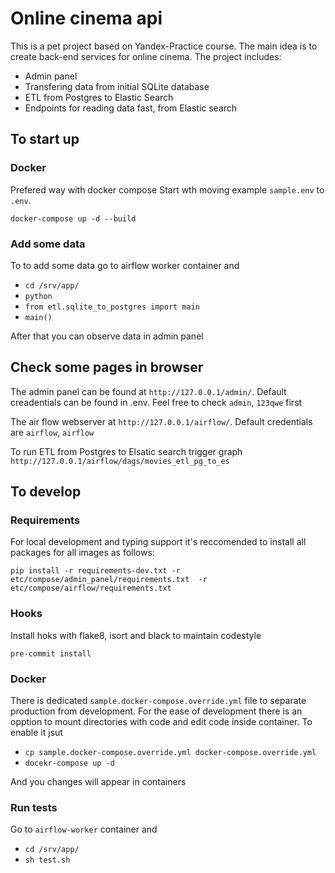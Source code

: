 # Online cinema api

This is a pet project based on Yandex-Practice course.
The main idea is to create back-end services for online cinema.
The project includes:
- Admin panel
- Transfering data from initial SQLite database
- ETL from Postgres to Elastic Search
- Endpoints for reading data fast, from Elastic search

## To start up

### Docker
Prefered way with docker compose
Start wth moving example `sample.env` to `.env`.

`docker-compose up -d --build`
### Add some data
To to add some data go to airflow worker container and
- `cd /srv/app/`
- `python`
- `from etl.sqlite_to_postgres import main`
- `main()`

After that you can observe data in admin panel

## Check some pages in browser

The admin panel can be found at `http://127.0.0.1/admin/`. Default creadentials can be found in .env. Feel free to check `admin`, `123qwe` first

The air flow webserver at `http://127.0.0.1/airflow/`. Default credentials are `airflow`, `airflow`


To run ETL from Postgres to Elsatic search trigger graph `http://127.0.0.1/airflow/dags/movies_etl_pg_to_es`


## To develop
### Requirements
For local development and typing support it's reccomended to install all packages for all images as follows:

`pip install -r requirements-dev.txt -r etc/compose/admin_panel/requirements.txt  -r etc/compose/airflow/requirements.txt`

### Hooks
Install hoks with flake8, isort and black to maintain codestyle

`pre-commit install`


### Docker
There is dedicated `sample.docker-compose.override.yml` file to separate production from development.
For the ease of development there is an opption to mount directories with code and edit code inside container.
To enable it jsut
- `cp sample.docker-compose.override.yml docker-compose.override.yml`
- `docekr-compose up -d`

And you changes will appear in containers

### Run tests

Go to `airflow-worker` container and
- `cd /srv/app/`
- `sh test.sh`

